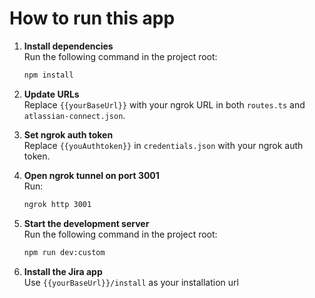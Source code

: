 # How to run this app

1. **Install dependencies**  
   Run the following command in the project root:
   ```sh
   npm install
   ```

2. **Update URLs**  
   Replace `{{yourBaseUrl}}` with your ngrok URL in both `routes.ts` and `atlassian-connect.json`.

3. **Set ngrok auth token**  
   Replace `{{youAuthtoken}}` in `credentials.json` with your ngrok auth token.

4. **Open ngrok tunnel on port 3001**  
   Run:
   ```sh
   ngrok http 3001
   ```

5. **Start the development server**  
   Run the following command in the project root:
   ```sh
   npm run dev:custom
   ```

6. **Install the Jira app**  
   Use `{{yourBaseUrl}}/install` as your installation url
